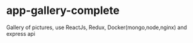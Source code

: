 # app-gallery-complete

Gallery of pictures, use ReactJs, Redux, Docker(mongo,node,nginx) and express api